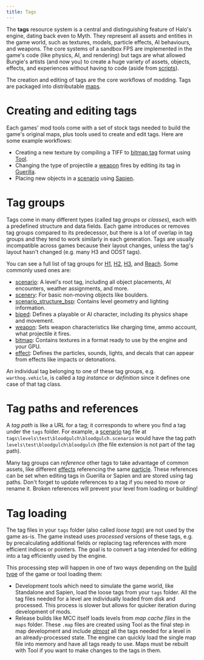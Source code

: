 ```yaml
---
title: Tags
---
```

The **tags** resource system is a central and distinguishing feature of Halo's engine, dating back even to Myth. They represent all assets and entities in the game world, such as textures, models, particle effects, AI behaviours, and weapons. The core systems of a sandbox FPS are implemented in the game's code (like physics, AI, and rendering) but tags are what allowed Bungie's artists (and now you) to create a huge variety of assets, objects, effects, and experiences without having to code (aside from [scripts](~scripting)).

The creation and editing of tags are the core workflows of modding. Tags are packaged into distributable [maps](~).

# Creating and editing tags
Each games' mod tools come with a set of stock tags needed to build the game's original maps, plus tools used to create and edit tags. Here are some example workflows:

* Creating a new texture by compiling a TIFF to [bitmap tag](~/h1/tags/bitmap) format using [Tool](~h1-tool).
* Changing the type of projectile a [weapon](~/h1/tags/object/item/weapon) fires by editing its tag in [Guerilla](~h1-guerilla).
* Placing new objects in a [scenario](~/h1/tags/scenario) using [Sapien](~h1-sapien).

# Tag groups
Tags come in many different types (called tag _groups_ or _classes_), each with a predefined structure and data fields. Each game introduces or removes tag groups compared to its predecessor, but there is a lot of overlap in tag groups and they tend to work similarly in each generation. Tags are usually incompatible across games because their layout changes, unless the tag's layout hasn't changed (e.g. many H3 and ODST tags).

You can see a full list of tag groups for [H1](~h1/tags#tags-list), [H2](~h2/tags#tag-list), [H3](~h3/tags#tag-list), and [Reach](~hr/tags#tag-list). Some commonly used ones are:

* [scenario](~h1/tags/scenario): A level's root tag, including all object placements, AI encounters, weather assignments, and more.
* [scenery](~h1/tags/object/scenery): For basic non-moving objects like boulders.
* [scenario_structure_bsp](~h1/tags/scenario_structure_bsp): Contains level geometry and lighting information.
* [biped](~h1/tags/object/unit/biped): Defines a playable or AI character, including its physics shape and movement.
* [weapon](~h1/tags/object/item/weapon): Sets weapon characteristics like charging time, ammo account, what projectile it fires.
* [bitmap](~h1/tags/bitmap): Contains textures in a format ready to use by the engine and your GPU.
* [effect](~h1/tags/effect): Defines the particles, sounds, lights, and decals that can appear from effects like impacts or detonations.

An individual tag belonging to one of these tag groups, e.g. `warthog.vehicle`, is called a _tag instance_ or _definition_ since it defines one case of that tag class.

# Tag paths and references
A _tag path_ is like a URL for a tag; it corresponds to where you find a tag under the `tags` folder. For example, a [scenario](~h1/tags/scenario) tag file at `tags\levels\test\bloodgulch\bloodgulch.scenario` would have the tag path `levels\test\bloodgulch\bloodgulch` (the file extension is not part of the tag path).

Many tag groups can _reference_ other tags to take advantage of common assets, like different [effects](~h1/tags/effect) referencing the same [particle](~h1/tags/particle). These references can be set when editing tags in Guerilla or Sapien and are stored using tag paths. Don't forget to update references to a tag if you need to move or rename it. Broken references will prevent your level from loading or building!

# Tag loading
The tag files in your `tags` folder (also called _loose tags_) are not used by the game as-is. The game instead uses _processed_ versions of these tags, e.g. by precalculating additional fields or replacing tag references with more efficient indices or pointers. The goal is to convert a tag intended for editing into a tag efficiently used by the engine.

This processing step will happen in one of two ways depending on the [build type](~blam#build-types) of the game or tool loading them:

* Development tools which need to simulate the game world, like Standalone and Sapien, load the loose tags from your `tags` folder. All the tag files needed for a level are individually loaded from disk and processed. This process is slower but allows for quicker iteration during development of mods.
* Release builds like MCC itself loads levels from _map cache files_ in the `maps` folder. These `.map` files are created using Tool as the final step in map development and include [_almost_](~maps#shared-maps) all the tags needed for a level in an already-processed state. The engine can quickly load the single map file into memory and have all tags ready to use. Maps must be rebuilt with Tool if you want to make changes to the tags in them.
